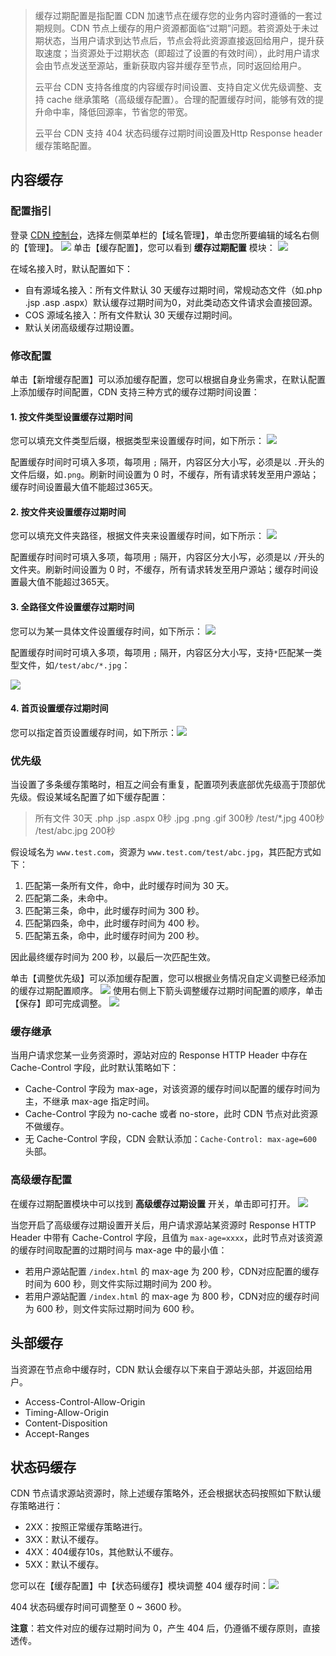 > 缓存过期配置是指配置 CDN 加速节点在缓存您的业务内容时遵循的一套过期规则。CDN 节点上缓存的用户资源都面临“过期”问题。若资源处于未过期状态，当用户请求到达节点后，节点会将此资源直接返回给用户，提升获取速度；当资源处于过期状态（即超过了设置的有效时间），此时用户请求会由节点发送至源站，重新获取内容并缓存至节点，同时返回给用户。
>
> 云平台 CDN 支持各维度的内容缓存时间设置、支持自定义优先级调整、支持 cache 继承策略（高级缓存配置）。合理的配置缓存时间，能够有效的提升命中率，降低回源率，节省您的带宽。
>
> 云平台 CDN 支持 404 状态码缓存过期时间设置及Http Response header 缓存策略配置。

## 内容缓存

### 配置指引

登录 [CDN 控制台](http://console.tce.fsphere.cn/cdn)，选择左侧菜单栏的【域名管理】，单击您所要编辑的域名右侧的【管理】。
![](http://imgcache.tcecqpoc.fsphere.cn/image/mc.qcloudimg.com/static/img/1f2cb594cd614b62b589cb20a20ed362/basic-config-1.png)
单击【缓存配置】，您可以看到 **缓存过期配置** 模块：
![](http://imgcache.tcecqpoc.fsphere.cn/image/mc.qcloudimg.com/static/img/eac99e580901b3fd9680c18c9807e4d9/cache-config-1.png)

在域名接入时，默认配置如下：

- 自有源域名接入：所有文件默认 30 天缓存过期时间，常规动态文件（如.php .jsp .asp .aspx）默认缓存过期时间为0，对此类动态文件请求会直接回源。
- COS 源域名接入：所有文件默认 30 天缓存过期时间。
- 默认关闭高级缓存过期设置。

### 修改配置

单击【新增缓存配置】可以添加缓存配置，您可以根据自身业务需求，在默认配置上添加缓存时间配置，CDN 支持三种方式的缓存过期时间设置：
#### 1. 按文件类型设置缓存过期时间
您可以填充文件类型后缀，根据类型来设置缓存时间，如下所示：
![](http://imgcache.tcecqpoc.fsphere.cn/image/mc.qcloudimg.com/static/img/3568205cb7d25892023298425694b965/cache-config-2.png)

配置缓存时间时可填入多项，每项用 ```;``` 隔开，内容区分大小写，必须是以 ```.```开头的文件后缀，如```.png```。刷新时间设置为 0 时，不缓存，所有请求转发至用户源站；缓存时间设置最大值不能超过365天。

#### 2. 按文件夹设置缓存过期时间
您可以填充文件夹路径，根据文件夹来设置缓存时间，如下所示：
![](http://imgcache.tcecqpoc.fsphere.cn/image/mc.qcloudimg.com/static/img/e4c4fa6ba8d95c5d390cc54ad191cc10/cache-config-3.png)

配置缓存时间时可填入多项，每项用 ```;``` 隔开，内容区分大小写，必须是以 ```/```开头的文件夹。刷新时间设置为 0 时，不缓存，所有请求转发至用户源站；缓存时间设置最大值不能超过365天。

#### 3. 全路径文件设置缓存过期时间
您可以为某一具体文件设置缓存时间，如下所示：
![](http://imgcache.tcecqpoc.fsphere.cn/image/mc.qcloudimg.com/static/img/e8743ead4c1b90f399090fb037a7acc5/cache-config-4.png)

配置缓存时间时可填入多项，每项用 ```;``` 隔开，内容区分大小写，支持```*```匹配某一类型文件，如```/test/abc/*.jpg```：

![](http://imgcache.tcecqpoc.fsphere.cn/image/mc.qcloudimg.com/static/img/92919f03ed7c846a874b7f28c5495aee/cache-config-5.png)

#### 4. 首页设置缓存过期时间

您可以指定首页设置缓存时间，如下所示：![](http://imgcache.tcecqpoc.fsphere.cn/image/mc.qcloudimg.com/static/img/d90e94fe31d4265fe8123c9e9ba99c51/cache-config-7.png)

### 优先级
当设置了多条缓存策略时，相互之间会有重复，配置项列表底部优先级高于顶部优先级。假设某域名配置了如下缓存配置：
> 所有文件 30天
> .php .jsp .aspx 0秒
> .jpg .png .gif 300秒
> /test/*.jpg 400秒
> /test/abc.jpg 200秒

假设域名为 ```www.test.com```，资源为 ```www.test.com/test/abc.jpg```，其匹配方式如下：
1. 匹配第一条所有文件，命中，此时缓存时间为 30 天。
2. 匹配第二条，未命中。
3. 匹配第三条，命中，此时缓存时间为 300 秒。
4. 匹配第四条，命中，此时缓存时间为 400 秒。
5. 匹配第五条，命中，此时缓存时间为 200 秒。

因此最终缓存时间为 200 秒，以最后一次匹配生效。

单击【调整优先级】可以添加缓存配置，您可以根据业务情况自定义调整已经添加的缓存过期配置顺序。
![](http://imgcache.tcecqpoc.fsphere.cn/image/mc.qcloudimg.com/static/img/7e36e2c35ee168ce4a1be2bc24a09532/cache-config-8.png)
使用右侧上下箭头调整缓存过期时间配置的顺序，单击【保存】即可完成调整。
![](http://imgcache.tcecqpoc.fsphere.cn/image/mc.qcloudimg.com/static/img/6b8cef4cac9bf1e53842f8ca448076aa/cache-config-9.png)
### 缓存继承
当用户请求您某一业务资源时，源站对应的 Response HTTP Header 中存在 Cache-Control 字段，此时默认策略如下：
- Cache-Control 字段为 max-age，对该资源的缓存时间以配置的缓存时间为主，不继承 max-age 指定时间。
- Cache-Control 字段为 no-cache 或者 no-store，此时 CDN 节点对此资源不做缓存。
- 无 Cache-Control 字段，CDN 会默认添加：```Cache-Control: max-age=600``` 头部。

### 高级缓存配置

在缓存过期配置模块中可以找到 **高级缓存过期设置** 开关，单击即可打开。
![](http://imgcache.tcecqpoc.fsphere.cn/image/mc.qcloudimg.com/static/img/a5a7e3a5975ec71238bf8b5eeefdc5f2/cache-config-6.png)

当您开启了高级缓存过期设置开关后，用户请求源站某资源时 Response HTTP Header 中带有 Cache-Control 字段，且值为 ```max-age=xxxx```，此时节点对该资源的缓存时间取配置的过期时间与 max-age 中的最小值：

- 若用户源站配置 ```/index.html``` 的 max-age 为 200 秒，CDN对应配置的缓存时间为 600 秒，则文件实际过期时间为 200 秒。
- 若用户源站配置 ```/index.html``` 的 max-age 为 800 秒，CDN对应的缓存时间为 600 秒，则文件实际过期时间为 600 秒。

## 头部缓存

当资源在节点命中缓存时，CDN 默认会缓存以下来自于源站头部，并返回给用户。

+ Access-Control-Allow-Origin
+ Timing-Allow-Origin
+ Content-Disposition
+ Accept-Ranges 



## 状态码缓存

CDN 节点请求源站资源时，除上述缓存策略外，还会根据状态码按照如下默认缓存策略进行：
+ 2XX：按照正常缓存策略进行。
+ 3XX：默认不缓存。
+ 4XX：404缓存10s，其他默认不缓存。
+ 5XX：默认不缓存。


您可以在【缓存配置】中【状态码缓存】模块调整 404 缓存时间：![](http://imgcache.tcecqpoc.fsphere.cn/image/mc.qcloudimg.com/static/img/bb35a0a9c828ad2e8ec4e48e1dcf8bf0/cache-config-11.png)

404 状态码缓存时间可调整至 0 ~ 3600 秒。

**注意**：若文件对应的缓存过期时间为 0，产生 404 后，仍遵循不缓存原则，直接透传。